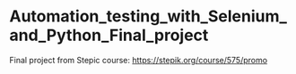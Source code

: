 # Automation_testing_with_Selenium_and_Python_Final_project
Final project from Stepic course: https://stepik.org/course/575/promo
